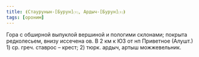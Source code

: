 ```yaml
---
title: ⦗Стаурунын-[Бурун]⒯, Ардыч-[Бурун]⒯⦘
tags: [ороним]
---
```


Гора с обширной выпуклой вершиной и пологими склонами; покрыта редколесьем,
внизу иссечена ов. В 2 км к ЮЗ от нп Приветное (Алушт.) 1) ср. греч. ставрос –
крест; 2) тюрк. ардыч, артыш можжевельник.
